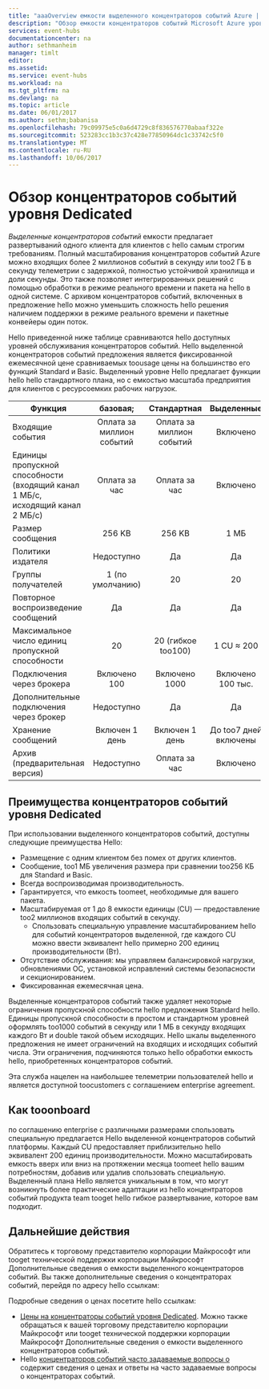 ```yaml
---
title: "aaaOverview емкости выделенного концентраторов событий Azure | Документы Microsoft"
description: "Обзор емкости концентраторов событий Microsoft Azure уровня Dedicated."
services: event-hubs
documentationcenter: na
author: sethmanheim
manager: timlt
editor: 
ms.assetid: 
ms.service: event-hubs
ms.workload: na
ms.tgt_pltfrm: na
ms.devlang: na
ms.topic: article
ms.date: 06/01/2017
ms.author: sethm;babanisa
ms.openlocfilehash: 79c09975e5c0a6d4729c8f836576770abaaf322e
ms.sourcegitcommit: 523283cc1b3c37c428e77850964dc1c33742c5f0
ms.translationtype: MT
ms.contentlocale: ru-RU
ms.lasthandoff: 10/06/2017
---
```

# <a name="overview-of-event-hubs-dedicated"></a>Обзор концентраторов событий уровня Dedicated

*Выделенные концентраторов событий* емкости предлагает развертываний одного клиента для клиентов с hello самым строгим требованиям. Полный масштабирования концентраторов событий Azure можно входящих более 2 миллионов событий в секунду или too2 ГБ в секунду телеметрии с задержкой, полностью устойчивой хранилища и доли секунды. Это также позволяет интегрированных решений с помощью обработки в режиме реального времени и пакета на hello в одной системе. С архивом концентраторов событий, включенных в предложение hello можно уменьшить сложность hello решения наличием поддержки в режиме реального времени и пакетные конвейеры один поток.

Hello приведенной ниже таблице сравниваются hello доступных уровней обслуживания концентраторов событий. Hello выделенной концентраторов событий предложения является фиксированной ежемесячной цене сравниваемых toousage цены на большинство его функций Standard и Basic. Выделенный уровне Hello предлагает функции hello hello стандартного плана, но с емкостью масштаба предприятия для клиентов с ресурсоемких рабочих нагрузок. 

| Функция | базовая; | Стандартная | Выделенные |
| --- |:---:|:---:|:---:|
| Входящие события | Оплата за миллион событий | Оплата за миллион событий | Включено |
| Единицы пропускной способности (входящий канал 1 МБ/с, исходящий канал 2 МБ/с) | Оплата за час | Оплата за час | Включено |
| Размер сообщения | 256 KB | 256 KB | 1 МБ |
| Политики издателя | Недоступно | Да | Да |     
| Группы получателей | 1 (по умолчанию) | 20 | 20 |
| Повторное воспроизведение сообщений | Да | Да | Да |
| Максимальное число единиц пропускной способности | 20 | 20 (гибкое too100)  | 1 CU ≈ 200 |
| Подключения через брокера | Включено 100 | Включено 1000 | Включено 100 тыс. |
| Дополнительные подключения через брокер | Недоступно | Да | Да |
| Хранение сообщений | Включен 1 день | Включен 1 день | До too7 дней включены |
| Архив (предварительная версия) | Недоступно   | Оплата за час | Включено |

## <a name="benefits-of-event-hubs-dedicated-capacity"></a>Преимущества концентраторов событий уровня Dedicated

При использовании выделенного концентраторов событий, доступны следующие преимущества Hello:

* Размещение с одним клиентом без помех от других клиентов.
* Сообщение, too1 МБ увеличения размера при сравнении too256 КБ для Standard и Basic.
* Всегда воспроизводимая производительность.
* Гарантируется, что емкость toomeet, необходимые для вашего пакета.
* Масштабируемая от 1 до 8 емкости единицы (CU) — предоставление too2 миллионов входящих событий в секунду.
  * Спользовать специальную управление масштабированием hello для событий концентраторов выделенной, где каждого CU можно ввести эквивалент hello примерно 200 единиц производительности (Вт).
* Отсутствие обслуживания: мы управляем балансировкой нагрузки, обновлениями ОС, установкой исправлений системы безопасности и секционированием.
* Фиксированная ежемесячная цена.

Выделенные концентраторов событий также удаляет некоторые ограничения пропускной способности hello предложения Standard hello. Единицы пропускной способности в простом и стандартном уровней оформлять too1000 событий в секунду или 1 МБ в секунду входящих каждого Вт и double такой объем исходящих. Hello шкалы выделенного предложения не имеет ограничений на входящих и исходящих событий числа. Эти ограничения, подчиняются только hello обработки емкость hello, приобретенных концентраторов событий.

Эта служба нацелен на наибольшее телеметрии пользователей hello и является доступной toocustomers с соглашением enterprise agreement.

## <a name="how-tooonboard"></a>Как tooonboard

по соглашению enterprise с различными размерами спользовать специальную предлагается Hello выделенной концентраторов событий платформы. Каждый CU предоставляет приблизительно hello эквивалент 200 единиц производительности. Можно масштабировать емкость вверх или вниз на протяжении месяца toomeet hello вашим потребностям, добавив или удалив спользовать специальную. Выделенный плана Hello является уникальным в том, что могут возникнуть более практические адаптации из hello концентраторов событий продукта team tooget hello гибкое развертывание, которое вам подходит. 

## <a name="next-steps"></a>Дальнейшие действия
Обратитесь к торговому представителю корпорации Майкрософт или tooget технической поддержки корпорации Майкрософт Дополнительные сведения о емкости выделенного концентраторов событий. Вы также дополнительные сведения о концентраторах событий, перейдя по адресу hello ссылкам:

Подробные сведения о ценах посетите hello ссылкам:

- [Цены на концентраторы событий уровня Dedicated](https://azure.microsoft.com/pricing/details/event-hubs/). Можно также обращаться к вашей торговому представителю корпорации Майкрософт или tooget технической поддержки корпорации Майкрософт Дополнительные сведения о емкости выделенного концентраторов событий.
- Hello [концентраторов событий часто задаваемые вопросы о](event-hubs-faq.md) содержит сведения о ценах и ответы на часто задаваемые вопросы о концентраторах событий. 
